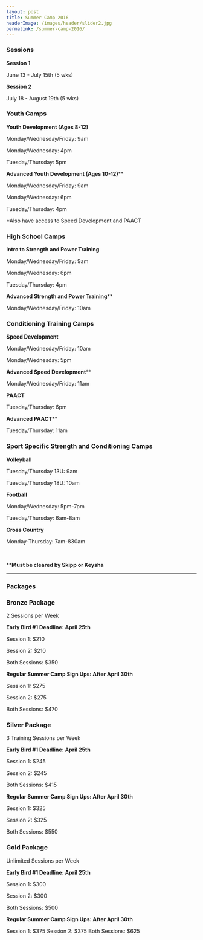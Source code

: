 ```yaml
---
layout: post
title: Summer Camp 2016
headerImage: /images/header/slider2.jpg
permalink: /summer-camp-2016/
---
```


### Sessions

**Session 1** 

June 13 - July 15th (5 wks)

**Session 2**

 July 18 - August 19th (5 wks)
 

### Youth Camps

**Youth Development (Ages 8-12)**

Monday/Wednesday/Friday: 9am 

Monday/Wednesday: 4pm

Tuesday/Thursday: 5pm

**Advanced Youth Development (Ages 10-12)****

Monday/Wednesday/Friday: 9am

Monday/Wednesday: 6pm

Tuesday/Thursday: 4pm

*Also have access to Speed Development and PAACT


### High School Camps
 
**Intro to Strength and Power Training**

Monday/Wednesday/Friday: 9am

Monday/Wednesday: 6pm

Tuesday/Thursday: 4pm

**Advanced Strength and Power Training****

Monday/Wednesday/Friday: 10am


### Conditioning Training Camps

**Speed Development**

Monday/Wednesday/Friday: 10am

Monday/Wednesday: 5pm

**Advanced Speed Development****

Monday/Wednesday/Friday: 11am

**PAACT**

Tuesday/Thursday: 6pm

**Advanced PAACT****

Tuesday/Thursday: 11am


### Sport Specific Strength and Conditioning Camps

**Volleyball**

Tuesday/Thursday 13U: 9am

Tuesday/Thursday 18U: 10am

**Football**

Monday/Wednesday: 5pm-7pm

Tuesday/Thursday: 6am-8am

**Cross Country**

Monday-Thursday: 7am-830am


<br />
  
  
****Must be cleared by Skipp or Keysha**

****

### Packages



### **Bronze Package**

2 Sessions per Week

**Early Bird #1 Deadline: April 25th**

Session 1: $210

Session 2: $210

Both Sessions: $350

**Regular Summer Camp Sign Ups: After April 30th**

Session 1: $275

Session 2: $275

Both Sessions: $470

### Silver Package

3 Training Sessions per Week

**Early Bird #1 Deadline: April 25th**

Session 1: $245

Session 2: $245

Both Sessions: $415

**Regular Summer Camp Sign Ups: After April 30th**

Session 1: $325

Session 2: $325

Both Sessions: $550

### Gold Package

Unlimited Sessions per Week

**Early Bird #1 Deadline: April 25th**

Session 1: $300

Session 2: $300

Both Sessions: $500

**Regular Summer Camp Sign Ups: After April 30th**

Session 1: $375
Session 2: $375
Both Sessions: $625